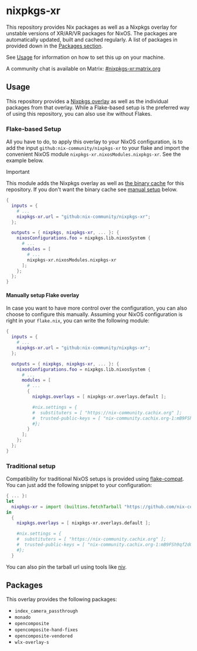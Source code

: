 <!--
SPDX-FileCopyrightText: 2024 Sefa Eyeoglu <contact@scrumplex.net>

SPDX-License-Identifier: CC0-1.0
-->

# nixpkgs-xr

This repository provides Nix packages as well as a Nixpkgs overlay for unstable versions of XR/AR/VR packages for NixOS.
The packages are automatically updated, built and cached regularly.
A list of packages in provided down in the [Packages section](#packages).

See [Usage](#usage) for information on how to set this up on your machine.

A community chat is available on Matrix: [#nixpkgs-xr:matrix.org](https://matrix.to/#/#nixpkgs-xr:matrix.org)

## Usage

This repository provides a [Nixpkgs overlay](https://ryantm.github.io/nixpkgs/using/overlays/)
as well as the individual packages from that overlay.
While a Flake-based setup is the preferred way of using this repository,
you can also use itw without Flakes.

### Flake-based Setup

All you have to do, to apply this overlay to your NixOS configuration,
is to add the input `github:nix-community/nixpkgs-xr` to your flake
and import the convenient NixOS module `nixpkgs-xr.nixosModules.nixpkgs-xr`.
See the example below.

> [!IMPORTANT]
> This module adds the Nixpkgs overlay as well as [the binary cache][binary-cache] for this repository.
> If you don't want the binary cache see [manual setup](#manually-setup-flake-overlay) below.

```nix
{
  inputs = {
    # ...
    nixpkgs-xr.url = "github:nix-community/nixpkgs-xr";
  };

  outputs = { nixpkgs, nixpkgs-xr, ... }: {
    nixosConfigurations.foo = nixpkgs.lib.nixosSystem {
      # ...
      modules = [
        # ...
        nixpkgs-xr.nixosModules.nixpkgs-xr
      ];
    };
  };
}
```

#### Manually setup Flake overlay

In case you want to have more control over the configuration, you can also choose to configure this manually.
Assuming your NixOS configuration is right in your `flake.nix`, you can write the following module:

```nix
{
  inputs = {
    # ...
    nixpkgs-xr.url = "github:nix-community/nixpkgs-xr";
  };

  outputs = { nixpkgs, nixpkgs-xr, ... }: {
    nixosConfigurations.foo = nixpkgs.lib.nixosSystem {
      # ...
      modules = [
        # ...
        {
          nixpkgs.overlays = [ nixpkgs-xr.overlays.default ];

          #nix.settings = {
          #  substituters = [ "https://nix-community.cachix.org" ];
          #  trusted-public-keys = [ "nix-community.cachix.org-1:mB9FSh9qf2dCimDSUo8Zy7bkq5CX+/rkCWyvRCYg3Fs=" ];
          #};
        }
      ];
    };
  };
}
```

### Traditional setup

Compatibility for traditional NixOS setups is provided using [flake-compat][flake-compat].
You can just add the following snippet to your configuration:

```nix
{ ... }:
let
  nixpkgs-xr = import (builtins.fetchTarball "https://github.com/nix-community/nixpkgs-xr/archive/main.tar.gz");
in
  {
    nixpkgs.overlays = [ nixpkgs-xr.overlays.default ];

    #nix.settings = {
    #  substituters = [ "https://nix-community.cachix.org" ];
    #  trusted-public-keys = [ "nix-community.cachix.org-1:mB9FSh9qf2dCimDSUo8Zy7bkq5CX+/rkCWyvRCYg3Fs=" ];
    #};
  }
```

You can also pin the tarball url using tools like [niv][niv].

## Packages

This overlay provides the following packages:

- `index_camera_passthrough`
- `monado`
- `opencomposite`
- `opencomposite-hand-fixes`
- `opencomposite-vendored`
- `wlx-overlay-s`

[binary-cache]: https://app.cachix.org/cache/nix-community
[flake-compat]: https://github.com/edolstra/flake-compat
[niv]: https://github.com/nmattia/niv
